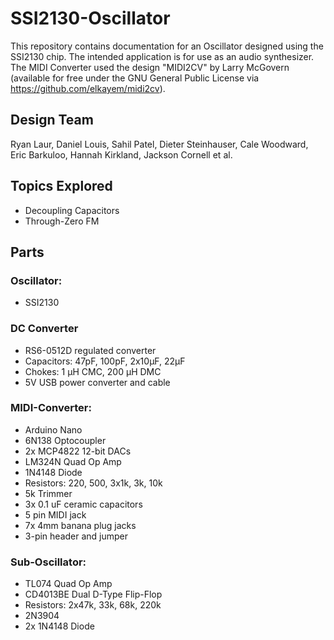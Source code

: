 # SSI2130-Oscillator

This repository contains documentation for an Oscillator designed using the SSI2130 chip. The intended application is for use as an audio synthesizer. The MIDI Converter used the design "MIDI2CV" by Larry McGovern (available for free under the GNU General Public License via <https://github.com/elkayem/midi2cv>).

## Design Team
Ryan Laur, Daniel Louis, Sahil Patel, Dieter Steinhauser, Cale Woodward, Eric Barkuloo, Hannah Kirkland, Jackson Cornell et al.

## Topics Explored
* Decoupling Capacitors
* Through-Zero FM

## Parts

### Oscillator:

* SSI2130

### DC Converter
* RS6-0512D regulated converter
* Capacitors: 47pF, 100pF, 2x10µF, 22µF
* Chokes: 1 µH CMC, 200 µH DMC
* 5V USB power converter and cable

### MIDI-Converter:

* Arduino Nano
* 6N138 Optocoupler
* 2x MCP4822 12-bit DACs
* LM324N Quad Op Amp
* 1N4148 Diode 
* Resistors: 220, 500, 3x1k, 3k, 10k
* 5k Trimmer
* 3x 0.1 uF ceramic capacitors
* 5 pin MIDI jack
* 7x 4mm banana plug jacks
* 3-pin header and jumper

### Sub-Oscillator:

* TL074 Quad Op Amp
* CD4013BE Dual D-Type Flip-Flop
* Resistors: 2x47k, 33k, 68k, 220k
* 2N3904 
* 2x 1N4148 Diode
